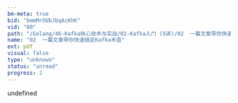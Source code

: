 ```yaml
---
bm-meta: true
bid: "bmmMrOUbJbqAcKhK"
vid: "00"
path: "/Golang/46-Kafka核心技术与实战/02-Kafka入门 (5讲)/02  一篇文章带你快速搞定Kafka术语.pdf"
name: "02  一篇文章带你快速搞定Kafka术语"
ext: pdf
visual: false
type: "unknown"
status: "unread"
progress: 2
---
```

undefined